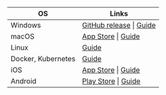 
| OS | Links |
|----|-------|
|Windows|[GitHub release](https://github.com/openziti/desktop-edge-win/releases/latest) \| [Guide](./02-windows.md)|
|macOS| [App Store](https://apps.apple.com/app/id1460484572) \| [Guide](./04-macos.md)|
|Linux|[Guide](./linux/index.md#install-linux-package)|
|Docker, Kubernetes|[Guide](./linux/container/readme.mdx)|
|iOS|[App Store](https://apps.apple.com/app/id1460484353) \| [Guide](./05-_iOS.md)|
|Android|[Play Store](https://play.google.com/store/apps/details?id=org.openziti.mobile) \| [Guide](./03-android.md)|
